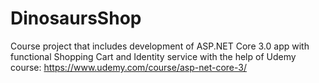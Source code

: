 # DinosaursShop
Course project that includes development of ASP.NET Core 3.0 app with functional Shopping Cart and Identity service with the help of Udemy course: https://www.udemy.com/course/asp-net-core-3/
